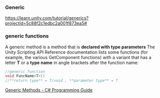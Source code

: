 ### Generic

https://learn.unity.com/tutorial/generics?projectId=5c88f2c1edbc2a001f873ea5#


### generic functions

A generic method is a method that is **declared with type parameters** The Unity Scripting API Reference documentation lists some functions (for example, the various GetComponent functions) with a variant that has a letter **T** or a **type name** in angle brackets after the function name:

```csharp
//generic function
void FuncName<T>()
//**return type** = T/void , **parameter type** = T
```

[Generic Methods - C# Programming Guide](https://docs.microsoft.com/en-us/dotnet/csharp/programming-guide/generics/generic-methods)


